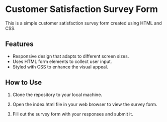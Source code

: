 # Customer Satisfaction Survey Form

This is a simple customer satisfaction survey form created using HTML and CSS.

## Features

- Responsive design that adapts to different screen sizes.
- Uses HTML form elements to collect user input.
- Styled with CSS to enhance the visual appeal.

## How to Use

 1. Clone the repository to your local machine.

 2. Open the index.html file in your web browser to view the survey form.

 3. Fill out the survey form with your responses and submit it.

